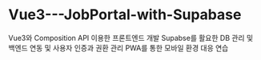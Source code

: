 # Vue3---JobPortal-with-Supabase

Vue3와 Composition API 이용한 프론트엔드 개발
Supabse를 활요한 DB 관리 및 백엔드 연동 및 사용자 인증과 권환 관리
PWA를 통한 모바일 환경 대응 연습
